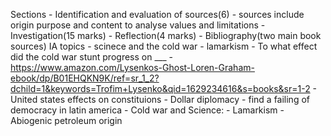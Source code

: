 Sections
	- Identification and evaluation of sources(6)
		- sources include origin purpose and content to analyse values and limitations
	- Investigation(15 marks)
	- Reflection(4 marks)
	- Bibliography(two main book sources)
IA topics
	- scinece and the cold war
		-  lamarkism
		- To what effect did the cold war stunt progress on ___
		- https://www.amazon.com/Lysenkos-Ghost-Loren-Graham-ebook/dp/B01EHQKN9K/ref=sr_1_2?dchild=1&keywords=Trofim+Lysenko&qid=1629234616&s=books&sr=1-2
	- United states effects on constituions
	- Dollar diplomacy
		- find a failing of democracy in latin america
		- 
Cold war and Science:
	 - Lamarkism
	 - Abiogenic petroleum origin
<!--stackedit_data:
eyJoaXN0b3J5IjpbLTE3NTE3NjkxMzMsMTQ2Njk3Mzk0NSwzND
MyODg3OCwtMjEzNDk2ODYwMl19
-->